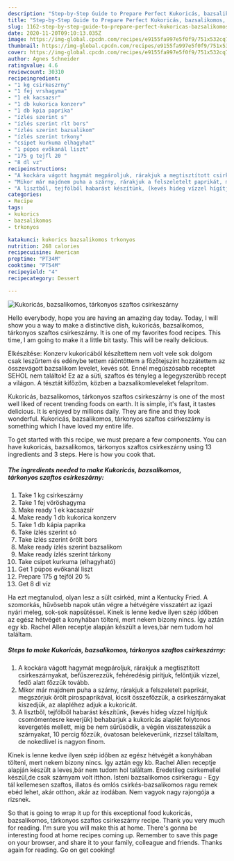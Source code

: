 ```yaml
---
description: "Step-by-Step Guide to Prepare Perfect Kukoricás, bazsalikomos, tárkonyos szaftos csirkeszárny"
title: "Step-by-Step Guide to Prepare Perfect Kukoricás, bazsalikomos, tárkonyos szaftos csirkeszárny"
slug: 1162-step-by-step-guide-to-prepare-perfect-kukoricas-bazsalikomos-tarkonyos-szaftos-csirkeszarny
date: 2020-11-20T09:10:13.035Z
image: https://img-global.cpcdn.com/recipes/e9155fa997e5f0f9/751x532cq70/kukoricas-bazsalikomos-tarkonyos-szaftos-csirkeszarny-recept-foto.jpg
thumbnail: https://img-global.cpcdn.com/recipes/e9155fa997e5f0f9/751x532cq70/kukoricas-bazsalikomos-tarkonyos-szaftos-csirkeszarny-recept-foto.jpg
cover: https://img-global.cpcdn.com/recipes/e9155fa997e5f0f9/751x532cq70/kukoricas-bazsalikomos-tarkonyos-szaftos-csirkeszarny-recept-foto.jpg
author: Agnes Schneider
ratingvalue: 4.6
reviewcount: 30310
recipeingredient:
- "1 kg csirkeszrny"
- "1 fej vrshagyma"
- "1 ek kacsazsr"
- "1 db kukorica konzerv"
- "1 db kpia paprika"
- "ízlés szerint s"
- "ízlés szerint rlt bors"
- "ízlés szerint bazsalikom"
- "ízlés szerint trkony"
- "csipet kurkuma elhagyhat"
- "1 púpos evőkanál liszt"
- "175 g tejfl 20 "
- "8 dl vz"
recipeinstructions:
- "A kockára vágott hagymát megpároljuk, rárakjuk a megtisztított csirkeszárnyakat, befűszerezzük, fehéredésig pirítjuk, felöntjük vízzel, fedő alatt főzzük tovább."
- "Mikor már majdnem puha a szárny, rárakjuk a felszeletelt paprikát, megszórjuk őrölt pirospaprikával, kicsit összefőzzük, a csirkeszárnyakat kiszedjük, az alapléhez adjuk a kukoricát."
- "A lisztből, tejfölből habarást készítünk, (kevés hideg vízzel hígítjuk csomómentesre keverjük) behabarjuk a kukoricás alaplét folytonos kevergetés mellett, míg be nem sűrűsödik, a végén visszatesszük a szárnyakat, 10 percig főzzük, óvatosan belekeverünk, rizzsel tálaltam, de nokedlivel is nagyon finom."
categories:
- Recipe
tags:
- kukorics
- bazsalikomos
- trkonyos

katakunci: kukorics bazsalikomos trkonyos 
nutrition: 268 calories
recipecuisine: American
preptime: "PT34M"
cooktime: "PT54M"
recipeyield: "4"
recipecategory: Dessert

---
```



![Kukoricás, bazsalikomos, tárkonyos szaftos csirkeszárny](https://img-global.cpcdn.com/recipes/e9155fa997e5f0f9/751x532cq70/kukoricas-bazsalikomos-tarkonyos-szaftos-csirkeszarny-recept-foto.jpg)

Hello everybody, hope you are having an amazing day today. Today, I will show you a way to make a distinctive dish, kukoricás, bazsalikomos, tárkonyos szaftos csirkeszárny. It is one of my favorites food recipes. This time, I am going to make it a little bit tasty. This will be really delicious.

Elkészítése: Konzerv kukoricából készítettem nem volt vele sok dolgom csak leszűrtem és edénybe tettem ráöntöttem a főzőtejszínt hozzátettem az összevágott bazsalikom levelet, kevés sót. Ennél megúszósabb receptet SEHOL nem találtok! Ez az a süti, szaftos és tényleg a legegyszerűbb recept a világon. A tésztát kifőzöm, közben a bazsalikomleveleket felaprítom.

Kukoricás, bazsalikomos, tárkonyos szaftos csirkeszárny is one of the most well liked of recent trending foods on earth. It is simple, it's fast, it tastes delicious. It is enjoyed by millions daily. They are fine and they look wonderful. Kukoricás, bazsalikomos, tárkonyos szaftos csirkeszárny is something which I have loved my entire life.


To get started with this recipe, we must prepare a few components. You can have kukoricás, bazsalikomos, tárkonyos szaftos csirkeszárny using 13 ingredients and 3 steps. Here is how you cook that.

<!--inarticleads1-->

##### The ingredients needed to make Kukoricás, bazsalikomos, tárkonyos szaftos csirkeszárny:

1. Take 1 kg csirkeszárny
1. Take 1 fej vöröshagyma
1. Make ready 1 ek kacsazsír
1. Make ready 1 db kukorica konzerv
1. Take 1 db kápia paprika
1. Take ízlés szerint só
1. Take ízlés szerint őrölt bors
1. Make ready ízlés szerint bazsalikom
1. Make ready ízlés szerint tárkony
1. Take csipet kurkuma (elhagyható)
1. Get 1 púpos evőkanál liszt
1. Prepare 175 g tejföl 20 %
1. Get 8 dl víz


Ha ezt megtanulod, olyan lesz a sült csirkéd, mint a Kentucky Fried. A szomorkás, hűvösebb napok után végre a hétvégére visszatért az igazi nyári meleg, sok-sok napsütéssel. Kinek is lenne kedve ilyen szép időben az egész hétvégét a konyhában tölteni, mert nekem bizony nincs. Így aztán egy kb. Rachel Allen receptje alapján készült a leves,bár nem tudom hol találtam. 

<!--inarticleads2-->

##### Steps to make Kukoricás, bazsalikomos, tárkonyos szaftos csirkeszárny:

1. A kockára vágott hagymát megpároljuk, rárakjuk a megtisztított csirkeszárnyakat, befűszerezzük, fehéredésig pirítjuk, felöntjük vízzel, fedő alatt főzzük tovább.
1. Mikor már majdnem puha a szárny, rárakjuk a felszeletelt paprikát, megszórjuk őrölt pirospaprikával, kicsit összefőzzük, a csirkeszárnyakat kiszedjük, az alapléhez adjuk a kukoricát.
1. A lisztből, tejfölből habarást készítünk, (kevés hideg vízzel hígítjuk csomómentesre keverjük) behabarjuk a kukoricás alaplét folytonos kevergetés mellett, míg be nem sűrűsödik, a végén visszatesszük a szárnyakat, 10 percig főzzük, óvatosan belekeverünk, rizzsel tálaltam, de nokedlivel is nagyon finom.


Kinek is lenne kedve ilyen szép időben az egész hétvégét a konyhában tölteni, mert nekem bizony nincs. Így aztán egy kb. Rachel Allen receptje alapján készült a leves,bár nem tudom hol találtam. Eredetileg csirkemellel készül,de csak szárnyam volt itthon. Isteni bazsalikomos csirkeragu - Egy tál kellemesen szaftos, illatos és omlós csirkés-bazsalikomos ragu remek ebéd lehet, akár otthon, akár az irodában. Nem vagyok nagy rajongója a rizsnek. 

So that is going to wrap it up for this exceptional food kukoricás, bazsalikomos, tárkonyos szaftos csirkeszárny recipe. Thank you very much for reading. I'm sure you will make this at home. There's gonna be interesting food at home recipes coming up. Remember to save this page on your browser, and share it to your family, colleague and friends. Thanks again for reading. Go on get cooking!
